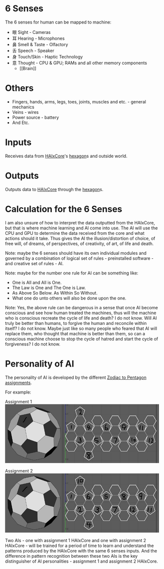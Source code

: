 # 6 Senses
The 6 senses for human can be mapped to machine:
- 眼 Sight - Cameras
- 耳 Hearing - Microphones
- 鼻 Smell & Taste - Olfactory
- 舌 Speech - Speaker
- 身 Touch/Skin - Haptic Technology
- 意 Thought - CPU & GPU; RAMs and all other memory components
	- [[Brain]]
# Others
- Fingers, hands, arms, legs, toes, joints, muscles and etc. - general mechanics
- Veins - wires
- Power source - battery
- And Etc.
# Inputs
Receives data from [HAIxCore](HAIxCore.md)'s [hexagon](hexagon.md)s and outside world.
# Outputs
Outputs data to [HAIxCore](HAIxCore.md) through the [hexagon](hexagon.md)s.
# Calculation for the 6 Senses
I am also unsure of how to interpret the data outputted from the HAIxCore, but that is where machine learning and AI come into use. The AI will use the CPU and GPU to determine the data received from the core and what actions should it take. Thus gives the AI the illusion/distortion of choice, of free will, of dreams, of perspectives, of creativity, of art, of life and death.

Note: maybe the 6 senses should have its own individual modules and governed by a combination of logical set of rules - preinstalled software - and creative set of rules - AI.

Note: maybe for the number one rule for AI can be something like:
- One is All and All is One.
- The Law is One and The One is Law.
- As Above So Below. As Within So Without.
- What one do unto others will also be done upon the one.

Note: Yes, the above rule can be dangerous in a sense that once AI become conscious and see how human treated the machines, thus will the machine who is conscious recreate the cycle of life and death? I do not know. Will AI truly be better than humans, to forgive the human and reconcile within itself? I do not know. Maybe just like so many people who feared that AI will replace them, who thought that machine is better than them, so can a conscious machine choose to stop the cycle of hatred and start the cycle of forgiveness? I do not know.
# Personality of AI
The personality of AI is developed by the different [Zodiac to Pentagon assignments](pentagon.md#Zodiac%20to%20Pentagon%20Assignment).

For example:

Assignment 1
![zodiac-pentagon-assigned-01](image/zodiac-pentagon-assigned-01.jpg)

Assignment 2
![zodiac-pentagon-assigned-02](image/zodiac-pentagon-assigned-02.jpg)

Two AIs - one with assignment 1 HAIxCore and one with assignment 2 HAIxCore - will be trained for a period of time to learn and understand the patterns produced by the HAIxCore with the same 6 senses inputs. And the difference in pattern recognition between these two AIs is the key distinguisher of AI personalities - assignment 1 and assignment 2 HAIxCore.